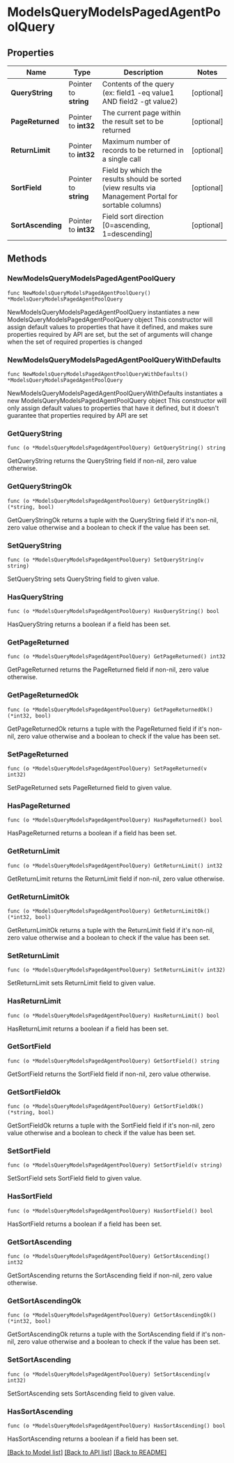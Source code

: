 # ModelsQueryModelsPagedAgentPoolQuery

## Properties

Name | Type | Description | Notes
------------ | ------------- | ------------- | -------------
**QueryString** | Pointer to **string** | Contents of the query (ex: field1 -eq value1 AND field2 -gt value2) | [optional] 
**PageReturned** | Pointer to **int32** | The current page within the result set to be returned | [optional] 
**ReturnLimit** | Pointer to **int32** | Maximum number of records to be returned in a single call | [optional] 
**SortField** | Pointer to **string** | Field by which the results should be sorted (view results via Management Portal for sortable columns) | [optional] 
**SortAscending** | Pointer to **int32** | Field sort direction [0&#x3D;ascending, 1&#x3D;descending] | [optional] 

## Methods

### NewModelsQueryModelsPagedAgentPoolQuery

`func NewModelsQueryModelsPagedAgentPoolQuery() *ModelsQueryModelsPagedAgentPoolQuery`

NewModelsQueryModelsPagedAgentPoolQuery instantiates a new ModelsQueryModelsPagedAgentPoolQuery object
This constructor will assign default values to properties that have it defined,
and makes sure properties required by API are set, but the set of arguments
will change when the set of required properties is changed

### NewModelsQueryModelsPagedAgentPoolQueryWithDefaults

`func NewModelsQueryModelsPagedAgentPoolQueryWithDefaults() *ModelsQueryModelsPagedAgentPoolQuery`

NewModelsQueryModelsPagedAgentPoolQueryWithDefaults instantiates a new ModelsQueryModelsPagedAgentPoolQuery object
This constructor will only assign default values to properties that have it defined,
but it doesn't guarantee that properties required by API are set

### GetQueryString

`func (o *ModelsQueryModelsPagedAgentPoolQuery) GetQueryString() string`

GetQueryString returns the QueryString field if non-nil, zero value otherwise.

### GetQueryStringOk

`func (o *ModelsQueryModelsPagedAgentPoolQuery) GetQueryStringOk() (*string, bool)`

GetQueryStringOk returns a tuple with the QueryString field if it's non-nil, zero value otherwise
and a boolean to check if the value has been set.

### SetQueryString

`func (o *ModelsQueryModelsPagedAgentPoolQuery) SetQueryString(v string)`

SetQueryString sets QueryString field to given value.

### HasQueryString

`func (o *ModelsQueryModelsPagedAgentPoolQuery) HasQueryString() bool`

HasQueryString returns a boolean if a field has been set.

### GetPageReturned

`func (o *ModelsQueryModelsPagedAgentPoolQuery) GetPageReturned() int32`

GetPageReturned returns the PageReturned field if non-nil, zero value otherwise.

### GetPageReturnedOk

`func (o *ModelsQueryModelsPagedAgentPoolQuery) GetPageReturnedOk() (*int32, bool)`

GetPageReturnedOk returns a tuple with the PageReturned field if it's non-nil, zero value otherwise
and a boolean to check if the value has been set.

### SetPageReturned

`func (o *ModelsQueryModelsPagedAgentPoolQuery) SetPageReturned(v int32)`

SetPageReturned sets PageReturned field to given value.

### HasPageReturned

`func (o *ModelsQueryModelsPagedAgentPoolQuery) HasPageReturned() bool`

HasPageReturned returns a boolean if a field has been set.

### GetReturnLimit

`func (o *ModelsQueryModelsPagedAgentPoolQuery) GetReturnLimit() int32`

GetReturnLimit returns the ReturnLimit field if non-nil, zero value otherwise.

### GetReturnLimitOk

`func (o *ModelsQueryModelsPagedAgentPoolQuery) GetReturnLimitOk() (*int32, bool)`

GetReturnLimitOk returns a tuple with the ReturnLimit field if it's non-nil, zero value otherwise
and a boolean to check if the value has been set.

### SetReturnLimit

`func (o *ModelsQueryModelsPagedAgentPoolQuery) SetReturnLimit(v int32)`

SetReturnLimit sets ReturnLimit field to given value.

### HasReturnLimit

`func (o *ModelsQueryModelsPagedAgentPoolQuery) HasReturnLimit() bool`

HasReturnLimit returns a boolean if a field has been set.

### GetSortField

`func (o *ModelsQueryModelsPagedAgentPoolQuery) GetSortField() string`

GetSortField returns the SortField field if non-nil, zero value otherwise.

### GetSortFieldOk

`func (o *ModelsQueryModelsPagedAgentPoolQuery) GetSortFieldOk() (*string, bool)`

GetSortFieldOk returns a tuple with the SortField field if it's non-nil, zero value otherwise
and a boolean to check if the value has been set.

### SetSortField

`func (o *ModelsQueryModelsPagedAgentPoolQuery) SetSortField(v string)`

SetSortField sets SortField field to given value.

### HasSortField

`func (o *ModelsQueryModelsPagedAgentPoolQuery) HasSortField() bool`

HasSortField returns a boolean if a field has been set.

### GetSortAscending

`func (o *ModelsQueryModelsPagedAgentPoolQuery) GetSortAscending() int32`

GetSortAscending returns the SortAscending field if non-nil, zero value otherwise.

### GetSortAscendingOk

`func (o *ModelsQueryModelsPagedAgentPoolQuery) GetSortAscendingOk() (*int32, bool)`

GetSortAscendingOk returns a tuple with the SortAscending field if it's non-nil, zero value otherwise
and a boolean to check if the value has been set.

### SetSortAscending

`func (o *ModelsQueryModelsPagedAgentPoolQuery) SetSortAscending(v int32)`

SetSortAscending sets SortAscending field to given value.

### HasSortAscending

`func (o *ModelsQueryModelsPagedAgentPoolQuery) HasSortAscending() bool`

HasSortAscending returns a boolean if a field has been set.


[[Back to Model list]](../README.md#documentation-for-models) [[Back to API list]](../README.md#documentation-for-api-endpoints) [[Back to README]](../README.md)


